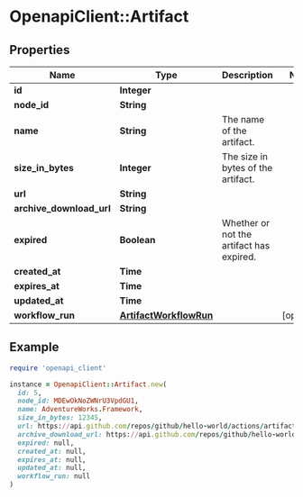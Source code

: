 # OpenapiClient::Artifact

## Properties

| Name | Type | Description | Notes |
| ---- | ---- | ----------- | ----- |
| **id** | **Integer** |  |  |
| **node_id** | **String** |  |  |
| **name** | **String** | The name of the artifact. |  |
| **size_in_bytes** | **Integer** | The size in bytes of the artifact. |  |
| **url** | **String** |  |  |
| **archive_download_url** | **String** |  |  |
| **expired** | **Boolean** | Whether or not the artifact has expired. |  |
| **created_at** | **Time** |  |  |
| **expires_at** | **Time** |  |  |
| **updated_at** | **Time** |  |  |
| **workflow_run** | [**ArtifactWorkflowRun**](ArtifactWorkflowRun.md) |  | [optional] |

## Example

```ruby
require 'openapi_client'

instance = OpenapiClient::Artifact.new(
  id: 5,
  node_id: MDEwOkNoZWNrU3VpdGU1,
  name: AdventureWorks.Framework,
  size_in_bytes: 12345,
  url: https://api.github.com/repos/github/hello-world/actions/artifacts/5,
  archive_download_url: https://api.github.com/repos/github/hello-world/actions/artifacts/5/zip,
  expired: null,
  created_at: null,
  expires_at: null,
  updated_at: null,
  workflow_run: null
)
```

